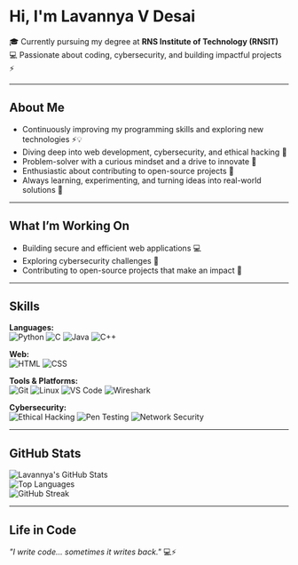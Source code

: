 # Hi, I'm Lavannya V Desai


🎓 Currently pursuing my degree at **RNS Institute of Technology (RNSIT)**  
💻 Passionate about coding, cybersecurity, and building impactful projects ⚡

---

## About Me
- Continuously improving my programming skills and exploring new technologies ⚡💡  
- Diving deep into web development, cybersecurity, and ethical hacking 🔐  
- Problem-solver with a curious mindset and a drive to innovate 🧠  
- Enthusiastic about contributing to open-source projects 🌱  
- Always learning, experimenting, and turning ideas into real-world solutions 🚀  

---

## What I’m Working On
- Building secure and efficient web applications 💻  
- Exploring cybersecurity challenges 🔐  
- Contributing to open-source projects that make an impact 🌟  

---

## Skills

**Languages:**  
![Python](https://img.shields.io/badge/Python-3776AB?style=for-the-badge&logo=python&logoColor=white)   ![C](https://img.shields.io/badge/C-00599C?style=for-the-badge&logo=c&logoColor=white)   ![Java](https://img.shields.io/badge/Java-007396?style=for-the-badge&logo=java&logoColor=white)   ![C++](https://img.shields.io/badge/C++-00599C?style=for-the-badge&logo=c%2B%2B&logoColor=white)  

**Web:**  
![HTML](https://img.shields.io/badge/HTML5-E34F26?style=for-the-badge&logo=html5&logoColor=white)   ![CSS](https://img.shields.io/badge/CSS3-1572B6?style=for-the-badge&logo=css3&logoColor=white)  

**Tools & Platforms:**  
![Git](https://img.shields.io/badge/Git-F05032?style=for-the-badge&logo=git&logoColor=white)   ![Linux](https://img.shields.io/badge/Linux-FCC624?style=for-the-badge&logo=linux&logoColor=black)   ![VS Code](https://img.shields.io/badge/VS%20Code-007ACC?style=for-the-badge&logo=visual-studio-code&logoColor=white)   ![Wireshark](https://img.shields.io/badge/Wireshark-0CB1C5?style=for-the-badge&logo=wireshark&logoColor=white)  

**Cybersecurity:**  
![Ethical Hacking](https://img.shields.io/badge/Ethical%20Hacking-6CC24A?style=for-the-badge)   ![Pen Testing](https://img.shields.io/badge/Penetration%20Testing-F7DF1E?style=for-the-badge)   ![Network Security](https://img.shields.io/badge/Network%20Security-FF6F61?style=for-the-badge)  

---

## GitHub Stats
![Lavannya's GitHub Stats](https://github-readme-stats.vercel.app/api?username=LavannyaVinodDesai&show_icons=true&theme=radical)  
![Top Languages](https://github-readme-stats.vercel.app/api/top-langs/?username=LavannyaVinodDesai&layout=compact&theme=radical)  
![GitHub Streak](https://github-readme-streak-stats.herokuapp.com/?user=LavannyaVinodDesai&theme=radical)  

---

## Life in Code
*"I write code… sometimes it writes back."* 💻⚡
